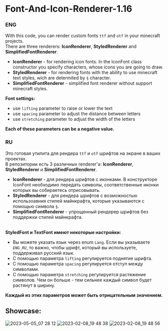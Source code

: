 # Font-And-Icon-Renderer-1.16

### ENG
With this code, you can render custom fonts `ttf` and `otf` in your minecraft projects. </br>
There are three renderers: **IconRenderer**, **StyledRenderer** and **SimplifiedFontRenderer**.
* **IconRenderer** - for rendering icon fonts. In the IconFont class constructor you specify characters, whose icons you are going to draw.
* **StyledRenderer** - for rendering fonts with the ability to use minecraft text styles, wich are determited by `§` character.
* **SimplifiedFontRenderer** - simplified font renderer without support minecraft styles.

**Font settings:**
* use `lifting` parameter to raise or lower the text
* use `spacing` parameter to adjust the distance between letters
* use `stretching` parameter to adjust the width of the letters

**Each of these parameters can be a negative value.**

### RU
Это готовая утилита для рендера `ttf` и `otf` шрифтов на экране в ваших проектах. </br>
В репозитории есть 3 различных renderer'а: **IconRenderer**, **StyledRenderer** и **SimplifiedFontRenderer**. 
* **IconRenderer** - для рендера шрифтов с иконками. В конструкторе IconFont необходимо передать символы, соответственные иконки которых вы собираетесь отрисовывать.
* **StyledRenderer** - для рендера шрифтов с возможностью использоавния стилей майнкрафта, которые указываются с помощью символа `§`.
* **SimplifiedFontRenderer** - упрощенный рендерер шрифтов без поддержки стилей майнкрафта. </br></br>

**StyledFont и TextFont имеют некоторые настройки:**
* Вы можете указать язык через enum `Lang`. Если вы указываете *`ENG_RU`*, то важно, чтобы шрифт, который вы используете, поддерживал русский язык.
* С помощью параметра `lifting` регулируется поднятие шрифта.
* С помощью параметра `spacing` регулируется отступ между символами.
* С помощью параметра `stretching` регулируется растяжение символов. Чем он больше - тем сильнее каждый символ будет растянут в ширину.

**Каждый из этих параметров может быть отрицательным значением.**



## Showcase:
![2023-05-05_07 28 12](https://user-images.githubusercontent.com/46312126/236338369-b920991a-51d6-4e3e-bc20-9dd79e361269.png)
![2023-02-08_19 48 38](https://user-images.githubusercontent.com/46312126/217508159-01923de6-31f0-4bbf-adeb-8fe0d10b19a0.png)
![2023-02-08_19 48 56](https://user-images.githubusercontent.com/46312126/217508268-942874a0-60f4-4927-9db4-8c7a09e0363a.png)
